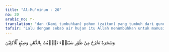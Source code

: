 ```yaml
---
title: "Al-Mu'minun - 20"
no: 20
arabic_no: ٢٠
translation: "dan (Kami tumbuhkan) pohon (zaitun) yang tumbuh dari gunung Sinai, yang menghasilkan minyak, dan bahan pembangkit selera bagi orang-orang yang makan. "
tafsir: "Lalu dengan sebab air hujan itu Allah menumbuhkan untuk manusia kebun-kebun kurma dan anggur dan buah-buahan lain yang beraneka warna yang dapat di makan. Ada pula dari tanam-tanaman itu yang menjadi sumber penghidupan, seperti dari hasil pohon lada, pala, cengkeh dan sebagainya.\n\nDijadikan pula untuk manusia sejenis pohon kayu yang keluar dari gunung Sinai yaitu pohon zaitun yang banyak tumbuh di sekitar gunung itu, yang banyak menghasilkan minyak dan sering digunakan untuk melezatkan hidangan dan pada akhir-akhir ini dapat pula dijadikan bahan kosmetik dan obat-obatan karena minyak zaitun tidak mengandung kolesterol yang berbahaya bagi tubuh."
---
```

وَشَجَرَةً تَخْرُجُ مِنْ طُوْرِ سَيْنَاۤءَ تَنْۢبُتُ بِالدُّهْنِ وَصِبْغٍ لِّلْاٰكِلِيْنَ 